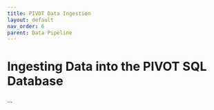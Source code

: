 ```yaml
---
title: PIVOT Data Ingestion
layout: default
nav_order: 6
parent: Data Pipeline
---
```


# Ingesting Data into the PIVOT SQL Database

...